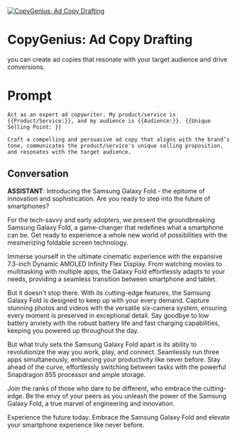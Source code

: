 
[![CopyGenius: Ad Copy Drafting](https://flow-prompt-covers.s3.us-west-1.amazonaws.com/icon/cute/cute_2.png)]()
# CopyGenius: Ad Copy Drafting 
 you can create ad copies that resonate with your target audience and drive conversions.

# Prompt

```
Act as an expert ad copywriter. My product/service is {{Product/Service:}}, and my audience is {{Audience:}}. {{Unique Selling Point: }}

Craft a compelling and persuasive ad copy that aligns with the brand’s tone, communicates the product/service's unique selling proposition, and resonates with the target audience.
```

## Conversation

**ASSISTANT**: Introducing the Samsung Galaxy Fold - the epitome of innovation and sophistication. Are you ready to step into the future of smartphones?



For the tech-savvy and early adopters, we present the groundbreaking Samsung Galaxy Fold, a game-changer that redefines what a smartphone can be. Get ready to experience a whole new world of possibilities with the mesmerizing foldable screen technology.



Immerse yourself in the ultimate cinematic experience with the expansive 7.3-inch Dynamic AMOLED Infinity Flex Display. From watching movies to multitasking with multiple apps, the Galaxy Fold effortlessly adapts to your needs, providing a seamless transition between smartphone and tablet.



But it doesn't stop there. With its cutting-edge features, the Samsung Galaxy Fold is designed to keep up with your every demand. Capture stunning photos and videos with the versatile six-camera system, ensuring every moment is preserved in exceptional detail. Say goodbye to low battery anxiety with the robust battery life and fast charging capabilities, keeping you powered up throughout the day.



But what truly sets the Samsung Galaxy Fold apart is its ability to revolutionize the way you work, play, and connect. Seamlessly run three apps simultaneously, enhancing your productivity like never before. Stay ahead of the curve, effortlessly switching between tasks with the powerful Snapdragon 855 processor and ample storage.



Join the ranks of those who dare to be different, who embrace the cutting-edge. Be the envy of your peers as you unleash the power of the Samsung Galaxy Fold, a true marvel of engineering and innovation.



Experience the future today. Embrace the Samsung Galaxy Fold and elevate your smartphone experience like never before.


